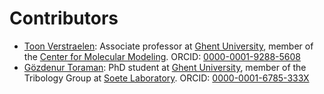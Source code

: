 # Contributors

- [Toon Verstraelen](https://github.com/tovrstra):
  Associate professor at [Ghent University](https://www.ugent.be/),
  member of the [Center for Molecular Modeling](https://molmod.ugent.be/).
  ORCID: [0000-0001-9288-5608](https://orcid.org/0000-0001-9288-5608)
- [Gözdenur Toraman](https://github.com/gozdetoraman):
  PhD student at [Ghent University](https://www.ugent.be/),
  member of the Tribology Group at [Soete Laboratory](https://www.ugent.be/ea/emsme/en/research/soete).
  ORCID: [0000-0001-6785-333X](https://orcid.org/0000-0001-6785-333X)
